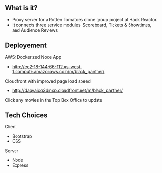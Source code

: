 ## What is it?
- Proxy server for a Rotten Tomatoes clone group project at Hack Reactor.
- It connects three service modules: Scoreboard, Tickets & Showtimes, and Audience Reviews

## Deployement
AWS: Dockerized Node App
- http://ec2-18-144-66-112.us-west-1.compute.amazonaws.com/m/black_panther/

Cloudfront with improved page load speed
- http://daqyaicq3dmxp.cloudfront.net/m/black_panther/

Click any movies in the Top Box Office to update

## Tech Choices
Client
- Bootstrap
- CSS
	
Server
- Node
- Express
